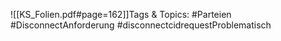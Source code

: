 
![[KS_Folien.pdf#page=162]]Tags & Topics:
   #Parteien
   #DisconnectAnforderung
   #disconnectcidrequestProblematisch